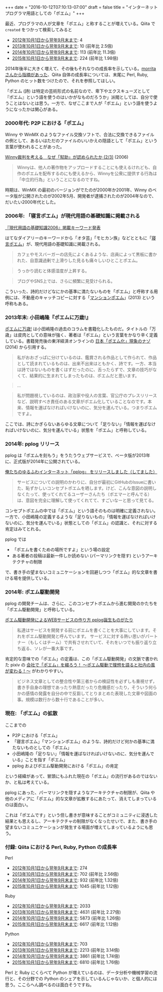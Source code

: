 +++
date = "2016-10-12T07:10:13-07:00"
draft = false
title = "インターネットプログラマ用語としての「ポエム」"
+++

最近、プログラマの人が文章を「ポエム」と称することが増えている。Qiita で ```created``` をつかって検索してみると

* [2012年10月1日から翌年9月末まで](http://qiita.com/search?utf8=%E2%9C%93&sort=&q=%E3%83%9D%E3%82%A8%E3%83%A0++created%3A%3E%3D2012-10-01+created%3A%3C2013-10-01): 4
* [2013年10月1日から翌年9月末まで](http://qiita.com/search?utf8=%E2%9C%93&sort=&q=%E3%83%9D%E3%82%A8%E3%83%A0++created%3A%3E%3D2013-10-01+created%3A%3C2014-10-01): 10 (前年比 2.5倍)
* [2014年10月1日から翌年9月末まで](http://qiita.com/search?utf8=%E2%9C%93&sort=&q=%E3%83%9D%E3%82%A8%E3%83%A0++created%3A%3E%3D2014-10-01+created%3A%3C2015-10-01): 113 (前年比 11.3倍)
* [2015年10月1日から翌年9月末まで](http://qiita.com/search?utf8=%E2%9C%93&sort=&q=%E3%83%9D%E3%82%A8%E3%83%A0++created%3A%3E%3D2015-10-01+created%3A%3C2016-10-01): 224 (前年比 1.98倍)

2014年後半に大きく増えて、その後もそれなりの成長率を示している。[morrita さんから指摘があった](https://twitter.com/omo2009/status/786739752791777280)、Qiita 自体の成長率については、末尾に Perl, Ruby, Python のヒット数をつけたので、それを参照してほしい。

「ポエム (詩) は特定の芸術形式の名前なので、卑下やエクスキューズとして『ポエム』という語を使うのはいかがなものだろうか」派閥としては、自分で使うことはないとは思う。一方で、なぜここまで人が「ポエム」という語を使うようになったかは関心がある。

### 2000年代: P2P における「ポエム」

Winny や WinMX のようなファイル交換ソフトで、合法に交換できるファイルの例として、あるいはただのファイルのいいかえの隠語として「ポエム」という言葉が使われることがあった。

[Winny裁判を考える　なぜ「幇助」が認められたか (2/3)](http://www.itmedia.co.jp/news/articles/0612/19/news023_2.html) (2006)

> Winnyは、他人の著作物をアップロードすることにも使えるけれども、自作のポエムを配布するのにも使えるから、Winnyを公衆に提供する行為は「中立的行為」ということになるのですね。

時期は、WinMX の最初のバージョンがでたのが2000年か2001年、Winny のベータ版が公開されたのが2002年5月、開発者が逮捕されたのが2004年なので、だいたい2000年代とした。

### 2006年: 「寝言ポエム」が現代用語の基礎知識に掲載される

[『現代用語の基礎知識2006』掲載キーワード発表](http://d.hatena.ne.jp/hatenadiary/20050906/1125977464)

はてなダイアリーのキーワードから「オタ芸」「モヒカン族」などとともに「[寝言ポエム](http://d.hatena.ne.jp/keyword/%BF%B2%B8%C0%A5%DD%A5%A8%A5%E0)」が、現代用語の基礎知識に掲載される。

> カフェやモスバーガーの店先によくあるような、店員によって黒板に書かれた、自意識過剰で上滑りした見るも痛々しいひとことポエム。

> うっかり読むと体感湿度が上昇する。

> ブログやSNS上では、さらに頻繁に見受けられる。

こういった、詩的だけどなにかの基準に満たないものを「ポエム」と呼称する用例には、不動産のキャッチコピーに対する「[マンションポエム](http://portal.nifty.com/kiji/130830161597_1.htm)」(2013) という呼称もある。

### 2013年末: 小田嶋隆『ポエムに万歳!』

[ポエムに万歳!](http://www.shinchosha.co.jp/book/334951/) は小田嶋隆の過去のコラムを書籍化したものだ。タイトルの「万歳」は皮肉としての意味が強く、著者は「ポエム」という言葉をかなり辛く定義している。書籍発売後の東洋経済オンラインの [日本「ポエム化」現象のナゾ](http://toyokeizai.net/articles/-/38824?page=3) (2014) から引用する。

> 私がおおざっぱに分けているのは、鑑賞される作品として作られて、作品として読まれているものは、出来不出来はともかく、詩です。一方、本当は詩ではないものを書くはずだったのに、舌ったらずで、文章の技巧がなくて、結果的に生まれてしまったものは、ポエムだと思います。

> ...

> 私が問題視しているのは、政治家や役人の言葉、官公庁のプレスリリースなど、説明すべき責任のある文章がポエム化していることなのです。本来、情報を運ばなければいけないのに、気分を運んでいる。つまりポエムですよ。

ここでは、詩にかぎらないあらゆる文章について「足りない」「情報を運ばなければいけないのに、気分を運んでいる」状態を「ポエム」と呼称している。

### 2014年: pplog リリース

pplog は「ポエムを刻もう」をうたうウェブサービスで、ベータ版が2013年に、正式版が2014年に公開されている。

[俺たちのゆるふわインターネット「pplog」 をリリースしました（してました）](http://d.hatena.ne.jp/ken_c_lo/20140131/1391171107)

> サービスについての説明のかわりに、自分が最初にGitHubのIssueに書いた、恥ずかしいコンセプトポエムを晒します。けど、こんな意図の説明しなくたって、使ってくれてるユーザーさんたち（ポエマーと呼んでる）は、意図を完全に理解して使ってくれてて、すごいなーと思って見てる。

コンセプトポエムの中では「ポエム」という語そのものは明確に定義されない。一方で、小田嶋隆の定義するような「足りないもの」「情報を運ばなければいけないのに、気分を運んでいる」状態としての「ポエム」の認識と、それに対する肯定はみてとれる。

pplog では

* 「ポエムを書くための場所ですよ」という場の設定
* ある著者の投稿は最新一件しか読めない (パーマリンクを隠す) というアーキテクチャの制限

で、書き手の望まないコミュニケーションを回避しつつ「ポエム」的な文章を書ける場を提供している。

### 2014年: ポエム駆動開発

pplog の開発チームは、さらに、このコンセプトポエムから進む開発のかたちを「ポエム駆動開発」と呼称している。

[ポエム駆動開発によるWEBサービスの作り方 pplog誕生ものがたり](http://ppworks.hatenablog.jp/entry/2014/07/13/012855)

> 私達はサービスを開発する前にポエムを書くことを大事にしています。それをポエム駆動開発と呼んでいます。 サービスに対する熱い思いがパートナー（もしくはチーム）で共有させれていて、それをいつでも振り返り立ち返る、ソレが一番大事です。

肯定的な意味での「ポエム」の定義は、この「ポエム駆動開発」の文脈で書かれた pixiv の [会社で「ポエム」を綴ろう！ ～ポエム駆動で理想を語ると社内の風が変わる！～](http://gihyo.jp/lifestyle/serial/01/poem-driven/0001?page=2) がわかりやすい。

> ビジネス文章としての整合性や第三者からの検証性を必ずしも重視せず，書き手自身の理想であったり熱意だったり危機感だったり，そういう何らかの感情の発露を自分の中で反芻してとりまとめた表現した文章や図面の事。規模は数行から数十行であることが多い。

### 現在: 「ポエム」の拡散

ここまでの

* P2P における「ポエム」
* 「寝言ポエム」「マンションポエム」のような、詩的だけど何かの基準に満たないものとしての「ポエム」
* 小田嶋隆の「足りない」「情報を運ばなければいけないのに、気分を運んでいる」ことを指す「ポエム」
* pplog およびポエム駆動開発における「ポエム」の肯定

という経緯があって、冒頭にもふれた現在の「ポエム」の流行があるのではないか、と私は考えている。

pplog にあった、パーマリンクを隠すようなアーキテクチャの制限が、Qiita や他のメディアに「ポエム」的な文章が拡散するにあたって、消えてしまっているのは面白い。

これは「ポエムです」という但し書きが意味することがコミュニティに浸透した結果とも思えるし、アーキテクチャの制限がなくなったせいで、また、書き手の望まないコミュニケーションが発生する場面が増えてしまっているようにも思う。

### 付録: Qiita における Perl, Ruby, Python の成長率

Perl

* [2012年10月1日から翌年9月末まで](http://qiita.com/search?utf8=%E2%9C%93&sort=&q=Perl++created%3A%3E%3D2012-10-01+created%3A%3C2013-10-01): 274
* [2013年10月1日から翌年9月末まで](http://qiita.com/search?utf8=%E2%9C%93&sort=&q=Perl++created%3A%3E%3D2013-10-01+created%3A%3C2014-10-01): 702 (前年比 2.56倍)
* [2014年10月1日から翌年9月末まで](http://qiita.com/search?utf8=%E2%9C%93&sort=&q=Perl++created%3A%3E%3D2014-10-01+created%3A%3C2015-10-01): 932 (前年比 1.32倍)
* [2015年10月1日から翌年9月末まで](http://qiita.com/search?utf8=%E2%9C%93&sort=&q=Perl++created%3A%3E%3D2015-10-01+created%3A%3C2016-10-01): 1045 (前年比 1.12倍)

Ruby

* [2012年10月1日から翌年9月末まで](http://qiita.com/search?utf8=%E2%9C%93&sort=&q=Ruby++created%3A%3E%3D2012-10-01+created%3A%3C2013-10-01): 2033
* [2013年10月1日から翌年9月末まで](http://qiita.com/search?utf8=%E2%9C%93&sort=&q=Ruby++created%3A%3E%3D2013-10-01+created%3A%3C2014-10-01): 4631 (前年比 2.27倍)
* [2014年10月1日から翌年9月末まで](http://qiita.com/search?utf8=%E2%9C%93&sort=&q=Ruby++created%3A%3E%3D2014-10-01+created%3A%3C2015-10-01): 5873 (前年比 1.26倍)
* [2015年10月1日から翌年9月末まで](http://qiita.com/search?utf8=%E2%9C%93&sort=&q=Ruby++created%3A%3E%3D2015-10-01+created%3A%3C2016-10-01): 6617 (前年比 1.12倍)

Python

* [2012年10月1日から翌年9月末まで](http://qiita.com/search?utf8=%E2%9C%93&sort=&q=Python++created%3A%3E%3D2012-10-01+created%3A%3C2013-10-01): 703
* [2013年10月1日から翌年9月末まで](http://qiita.com/search?utf8=%E2%9C%93&sort=&q=Python++created%3A%3E%3D2013-10-01+created%3A%3C2014-10-01): 2213 (前年比 3.14倍)
* [2014年10月1日から翌年9月末まで](http://qiita.com/search?utf8=%E2%9C%93&sort=&q=Python++created%3A%3E%3D2014-10-01+created%3A%3C2015-10-01): 3861 (前年比 1.74倍)
* [2015年10月1日から翌年9月末まで](http://qiita.com/search?utf8=%E2%9C%93&sort=&q=Python++created%3A%3E%3D2015-10-01+created%3A%3C2016-10-01): 6810 (前年比 1.76倍)

Perl と Ruby にくらべて Python が増えているのは、データ分析や機械学習の流行と、その分野での Python のシェアを示しているんじゃないか、と個人的には思う。ここらへん調べるのは面白そうですね。
